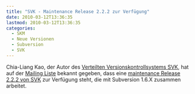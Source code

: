 ```yaml
---
title: "SVK - Maintenance Release 2.2.2 zur Verfügung"
date: 2010-03-12T13:36:35
lastmod: 2010-03-12T13:36:35
categories:
  - SKM
  - Neue Versionen
  - Subversion
  - SVK
---
```

Chia-Liang Kao, der Autor des <a href="http://svk.bestpractical.com/view/HomePage">Verteilten Versionskontrollsystems SVK</a>, hat auf der <a href="http://lists.bestpractical.com/pipermail/svk-users/2010-March/000444.html">Mailing Liste</a> bekannt gegeben, dass eine <a href="http://cpan.uwinnipeg.ca/cpan/authors/id/C/CL/CLKAO/SVK-v2.2.2.tar.gz">maintenance Release 2.2.2 von SVK</a> zur Verfügung steht, die mit Subversion 1.6.X zusammen arbeitet.

